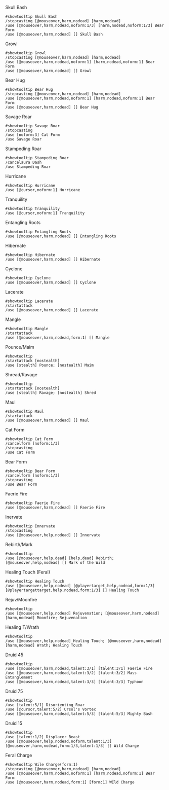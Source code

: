 Skull Bash
```
#showtooltip Skull Bash
/stopcasting [@mouseover,harm,nodead] [harm,nodead]
/use [@mouseover,harm,nodead,noform:1/3] [harm,nodead,noform:1/3] Bear Form
/use [@mouseover,harm,nodead] [] Skull Bash
```

Growl
```
#showtooltip Growl
/stopcasting [@mouseover,harm,nodead] [harm,nodead]
/use [@mouseover,harm,nodead,noform:1] [harm,nodead,noform:1] Bear Form
/use [@mouseover,harm,nodead] [] Growl
```

Bear Hug
```
#showtooltip Bear Hug
/stopcasting [@mouseover,harm,nodead] [harm,nodead]
/use [@mouseover,harm,nodead,noform:1] [harm,nodead,noform:1] Bear Form
/use [@mouseover,harm,nodead] [] Bear Hug
```

Savage Roar
```
#showtooltip Savage Roar
/stopcasting
/use [noform:3] Cat Form
/use Savage Roar
```

Stampeding Roar
```
#showtooltip Stampeding Roar
/cancelaura Dash
/use Stampeding Roar
```

Hurricane
```
#showtooltip Hurricane
/use [@cursor,noform:1] Hurricane
```

Tranquility
```
#showtooltip Tranquility
/use [@cursor,noform:1] Tranquility
```

Entangling Roots
```
#showtooltip Entangling Roots
/use [@mouseover,harm,nodead] [] Entangling Roots
```

Hibernate
```
#showtooltip Hibernate
/use [@mouseover,harm,nodead] [] Hibernate
```

Cyclone
```
#showtooltip Cyclone
/use [@mouseover,harm,nodead] [] Cyclone
```

Lacerate
```
#showtooltip Lacerate
/startattack 
/use [@mouseover,harm,nodead] [] Lacerate
```

Mangle
```
#showtooltip Mangle
/startattack 
/use [@mouseover,harm,nodead,form:1] [] Mangle
```

Pounce/Maim
```
#showtooltip
/startattack [nostealth]
/use [stealth] Pounce; [nostealth] Maim
```

Shread/Ravage
```
#showtooltip
/startattack [nostealth]
/use [stealth] Ravage; [nostealth] Shred
```

Maul
```
#showtooltip Maul
/startattack 
/use [@mouseover,harm,nodead] [] Maul
```

Cat Form
```
#showtooltip Cat Form
/cancelform [noform:1/3]
/stopcasting
/use Cat Form
```

Bear Form
```
#showtooltip Bear Form
/cancelform [noform:1/3]
/stopcasting
/use Bear Form
```

Faerie Fire
```
#showtooltip Faerie Fire
/use [@mouseover,harm,nodead] [] Faerie Fire
```

Inervate
```
#showtooltip Innervate
/stopcasting
/use [@mouseover,help,nodead] [] Innervate
```

Rebirth/Mark
```
#showtooltip
/use [@mouseover,help,dead] [help,dead] Rebirth; [@mouseover,help,nodead] [] Mark of the Wild
```

Healing Touch (Feral)
```
#showtooltip Healing Touch
/use [@mouseover,help,nodead] [@playertarget,help,nodead,form:1/3] [@playertargettarget,help,nodead,form:1/3] [] Healing Touch
```

Rejuv/Moonfire
```
#showtooltip 
/use [@mouseover,help,nodead] Rejuvenation; [@mouseover,harm,nodead] [harm,nodead] Moonfire; Rejuvenation
```

Healing T/Wrath
```
#showtooltip 
/use [@mouseover,help,nodead] Healing Touch; [@mouseover,harm,nodead] [harm,nodead] Wrath; Healing Touch
```

Druid 45
```
#showtooltip
/use [@mouseover,harm,nodead,talent:3/1] [talent:3/1] Faerie Fire
/use [@mouseover,harm,nodead,talent:3/2] [talent:3/2] Mass Entanglement
/use [@mouseover,harm,nodead,talent:3/3] [talent:3/3] Typhoon
```

Druid 75
```
#showtooltip
/use [talent:5/1] Disorienting Roar
/use [@cursor,talent:5/2] Ursol's Vortex
/use [@mouseover,harm,nodead,talent:5/3] [talent:5/3] Mighty Bash 
```

Druid 15
```
#showtooltip
/use [talent:1/2] Displacer Beast
/use [@mouseover,help,nodead,noform,talent:1/3][@mouseover,harm,nodead,form:1/3,talent:1/3] [] Wild Charge
```

Feral Charge
```
#showtooltip Wile Charge(form:1)
/stopcasting [@mouseover,harm,nodead] [harm,nodead]
/use [@mouseover,harm,nodead,noform:1] [harm,nodead,noform:1] Bear Form
/use [@mouseover,harm,nodead,form:1] [form:1] WIld Charge
```

